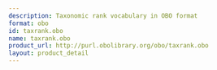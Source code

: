 ```yaml
---
description: Taxonomic rank vocabulary in OBO format
format: obo
id: taxrank.obo
name: taxrank.obo
product_url: http://purl.obolibrary.org/obo/taxrank.obo
layout: product_detail
---
```

